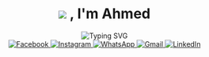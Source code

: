 <div align="center">
  <h1>
    <img src="https://svg-banners.vercel.app/api?type=glitch&text1=%20Hey&width=200&height=60&color1=28A9E0&color2=28A9E0"/> , I'm Ahmed
  </h1>

  <!-- الكلام الأزرق المتحرك -->
  <img src="https://readme-typing-svg.herokuapp.com?font=Fira+Code&size=22&pause=1000&color=28A9E0&center=true&vCenter=true&width=500&lines=Front-End+Developer;React+%7C+JavaScript+%7C+CSS+%7C+HTML;Always+Learning+New+Things" alt="Typing SVG" />
</div>
<div align="center">
  <a href="https://facebook.com/YOUR_FACEBOOK" target="_blank">
    <img src="https://img.shields.io/badge/Facebook-4267B2?style=square&logo=facebook&logoColor=white" alt="Facebook"/>
  </a>
  <a href="https://instagram.com/YOUR_INSTAGRAM" target="_blank">
    <img src="https://img.shields.io/badge/Instagram-C13584?style=square&logo=instagram&logoColor=white" alt="Instagram"/>
  </a>
  <a href="https://wa.me/201096790839" target="_blank">
    <img src="https://img.shields.io/badge/WhatsApp-25D366?style=square&logo=whatsapp&logoColor=white" alt="WhatsApp"/>
  </a>
  <a href="mailto:mo879938@gmail.com" target="_blank">
    <img src="https://img.shields.io/badge/Gmail-D14836?style=square&logo=gmail&logoColor=white" alt="Gmail"/>
  </a>
  <a href="https://www.linkedin.com/in/ahmed-mokhtar-a23a10372" target="_blank">
    <img src="https://img.shields.io/badge/LinkedIn-0A66C2?style=square&logo=linkedin&logoColor=white" alt="LinkedIn"/>
  </a>
</div>

